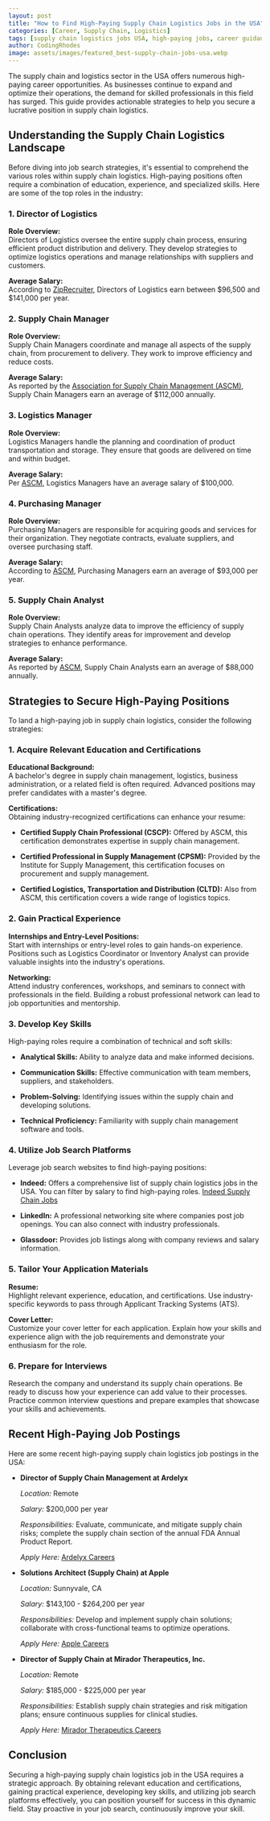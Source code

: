 ```yaml
---
layout: post
title: "How to Find High-Paying Supply Chain Logistics Jobs in the USA"
categories: [Career, Supply Chain, Logistics]
tags: [supply chain logistics jobs USA, high-paying jobs, career guidance]
author: CodingRhodes
image: assets/images/featured_best-supply-chain-jobs-usa.webp
---
```


The supply chain and logistics sector in the USA offers numerous high-paying career opportunities. As businesses continue to expand and optimize their operations, the demand for skilled professionals in this field has surged. This guide provides actionable strategies to help you secure a lucrative position in supply chain logistics.

## Understanding the Supply Chain Logistics Landscape

Before diving into job search strategies, it's essential to comprehend the various roles within supply chain logistics. High-paying positions often require a combination of education, experience, and specialized skills. Here are some of the top roles in the industry:

### 1. Director of Logistics

**Role Overview:**  
Directors of Logistics oversee the entire supply chain process, ensuring efficient product distribution and delivery. They develop strategies to optimize logistics operations and manage relationships with suppliers and customers.

**Average Salary:**  
According to [ZipRecruiter](https://www.ziprecruiter.com/g/Highest-Paying-Logistics-Jobs), Directors of Logistics earn between $96,500 and $141,000 per year.

### 2. Supply Chain Manager

**Role Overview:**  
Supply Chain Managers coordinate and manage all aspects of the supply chain, from procurement to delivery. They work to improve efficiency and reduce costs.

**Average Salary:**  
As reported by the [Association for Supply Chain Management (ASCM)](https://www.ascm.org/ascm-insights/the-10-highest-paying-supply-chain-jobs/), Supply Chain Managers earn an average of $112,000 annually.

### 3. Logistics Manager

**Role Overview:**  
Logistics Managers handle the planning and coordination of product transportation and storage. They ensure that goods are delivered on time and within budget.

**Average Salary:**  
Per [ASCM](https://www.ascm.org/ascm-insights/the-10-highest-paying-supply-chain-jobs/), Logistics Managers have an average salary of $100,000.

### 4. Purchasing Manager

**Role Overview:**  
Purchasing Managers are responsible for acquiring goods and services for their organization. They negotiate contracts, evaluate suppliers, and oversee purchasing staff.

**Average Salary:**  
According to [ASCM](https://www.ascm.org/ascm-insights/the-10-highest-paying-supply-chain-jobs/), Purchasing Managers earn an average of $93,000 per year.

### 5. Supply Chain Analyst

**Role Overview:**  
Supply Chain Analysts analyze data to improve the efficiency of supply chain operations. They identify areas for improvement and develop strategies to enhance performance.

**Average Salary:**  
As reported by [ASCM](https://www.ascm.org/ascm-insights/the-10-highest-paying-supply-chain-jobs/), Supply Chain Analysts earn an average of $88,000 annually.

## Strategies to Secure High-Paying Positions

To land a high-paying job in supply chain logistics, consider the following strategies:

### 1. Acquire Relevant Education and Certifications

**Educational Background:**  
A bachelor's degree in supply chain management, logistics, business administration, or a related field is often required. Advanced positions may prefer candidates with a master's degree.

**Certifications:**  
Obtaining industry-recognized certifications can enhance your resume:

- **Certified Supply Chain Professional (CSCP):** Offered by ASCM, this certification demonstrates expertise in supply chain management.

- **Certified Professional in Supply Management (CPSM):** Provided by the Institute for Supply Management, this certification focuses on procurement and supply management.

- **Certified Logistics, Transportation and Distribution (CLTD):** Also from ASCM, this certification covers a wide range of logistics topics.

### 2. Gain Practical Experience

**Internships and Entry-Level Positions:**  
Start with internships or entry-level roles to gain hands-on experience. Positions such as Logistics Coordinator or Inventory Analyst can provide valuable insights into the industry's operations.

**Networking:**  
Attend industry conferences, workshops, and seminars to connect with professionals in the field. Building a robust professional network can lead to job opportunities and mentorship.

### 3. Develop Key Skills

High-paying roles require a combination of technical and soft skills:

- **Analytical Skills:** Ability to analyze data and make informed decisions.

- **Communication Skills:** Effective communication with team members, suppliers, and stakeholders.

- **Problem-Solving:** Identifying issues within the supply chain and developing solutions.

- **Technical Proficiency:** Familiarity with supply chain management software and tools.

### 4. Utilize Job Search Platforms

Leverage job search websites to find high-paying positions:

- **Indeed:** Offers a comprehensive list of supply chain logistics jobs in the USA. You can filter by salary to find high-paying roles. [Indeed Supply Chain Jobs](https://www.indeed.com/q-%24100k-supply-chain-jobs-jobs.html)

- **LinkedIn:** A professional networking site where companies post job openings. You can also connect with industry professionals.

- **Glassdoor:** Provides job listings along with company reviews and salary information.

### 5. Tailor Your Application Materials

**Resume:**  
Highlight relevant experience, education, and certifications. Use industry-specific keywords to pass through Applicant Tracking Systems (ATS).

**Cover Letter:**  
Customize your cover letter for each application. Explain how your skills and experience align with the job requirements and demonstrate your enthusiasm for the role.

### 6. Prepare for Interviews

Research the company and understand its supply chain operations. Be ready to discuss how your experience can add value to their processes. Practice common interview questions and prepare examples that showcase your skills and achievements.

## Recent High-Paying Job Postings

Here are some recent high-paying supply chain logistics job postings in the USA:

- **Director of Supply Chain Management at Ardelyx**

  *Location:* Remote

  *Salary:* $200,000 per year

  *Responsibilities:* Evaluate, communicate, and mitigate supply chain risks; complete the supply chain section of the annual FDA Annual Product Report.

  *Apply Here:* [Ardelyx Careers](https://www.indeed.com/q-%24200k-supply-chain-jobs-jobs.html)

- **Solutions Architect (Supply Chain) at Apple**

  *Location:* Sunnyvale, CA

  *Salary:* $143,100 - $264,200 per year

  *Responsibilities:* Develop and implement supply chain solutions; collaborate with cross-functional teams to optimize operations.

  *Apply Here:* [Apple Careers](https://jobs.apple.com/en-us/search?team=logistics-and-supply-chain-OPMFG-SCL)

- **Director of Supply Chain at Mirador Therapeutics, Inc.**

  *Location:* Remote

  *Salary:* $185,000 - $225,000 per year

  *Responsibilities:* Establish supply chain strategies and risk mitigation plans; ensure continuous supplies for clinical studies.

  *Apply Here:* [Mirador Therapeutics Careers](https://www.indeed.com/q-%24200k-supply-chain-jobs-jobs.html)

## Conclusion

Securing a high-paying supply chain logistics job in the USA requires a strategic approach. By obtaining relevant education and certifications, gaining practical experience, developing key skills, and utilizing job search platforms effectively, you can position yourself for success in this dynamic field. Stay proactive in your job search, continuously improve your skill.
 
